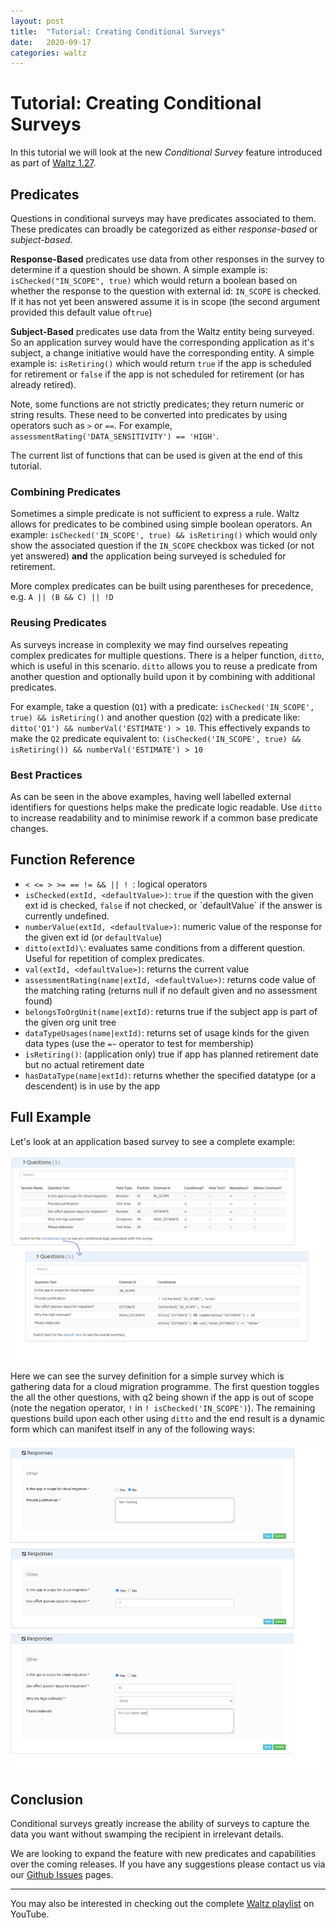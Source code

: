 ```yaml
---
layout: post
title:  "Tutorial: Creating Conditional Surveys"
date:   2020-09-17
categories: waltz 
---
```


# Tutorial: Creating Conditional Surveys
In this tutorial we will look at the new _Conditional Survey_ feature introduced as part of [Waltz 1.27](https://github.com/finos/waltz/releases/tag/1.27.2).


## Predicates
Questions in conditional surveys may have predicates associated to them. 
These predicates can broadly be categorized as either _response-based_ or _subject-based_.

**Response-Based** predicates use data from other responses in the survey to determine if a question should be shown.
A simple example is: `isChecked("IN_SCOPE", true)` which would return a boolean based on whether the response to the question with external id: `IN_SCOPE` is checked.
If it has not yet been answered assume it is in scope (the second argument provided this default value of`true`)

**Subject-Based** predicates use data from the Waltz entity being surveyed. 
So an application survey would have the corresponding application as it's subject, a change initiative would have the corresponding entity.
A simple example is: `isRetiring()` which would return `true` if the app is scheduled for retirement or `false` if the app is not scheduled for retirement (or has already retired).

Note, some functions are not strictly predicates; they return numeric or string results.
These need to be converted into predicates by using operators such as `>` or `==`. 
For example, `assessmentRating('DATA_SENSITIVITY') == 'HIGH'`.

The current list of functions that can be used is given at the end of this tutorial.


### Combining Predicates
Sometimes a simple predicate is not sufficient to express a rule.
Waltz allows for predicates to be combined using simple boolean operators.
An example: 
`isChecked('IN_SCOPE', true) && isRetiring()` 
which would only show the associated question if the `IN_SCOPE` checkbox was ticked (or not yet answered) **and** the application being surveyed is scheduled for retirement.

More complex predicates can be built using parentheses for precedence, e.g. 
`A || (B && C) || !D`     


### Reusing Predicates
As surveys increase in complexity we may find ourselves repeating complex predicates for multiple questions.
There is a helper function, `ditto`, which is useful in this scenario.
`ditto` allows you to reuse a predicate from another question and optionally build upon it by combining with additional predicates.

For example, take a question (`Q1`) with a predicate: 
`isChecked('IN_SCOPE', true) && isRetiring()` 
and another question (`Q2`) with a predicate like: 
`ditto('Q1') && numberVal('ESTIMATE') > 10`. 
This effectively expands to make the `Q2` predicate equivalent to:
`(isChecked('IN_SCOPE', true) && isRetiring()) && numberVal('ESTIMATE') > 10`  


### Best Practices
As can be seen in the above examples, having well labelled external identifiers for questions helps make the predicate logic readable.
Use `ditto` to increase readability and to minimise rework if a common base predicate changes.


## Function Reference
* `< <= > >= == != && || ! `: logical operators
* `isChecked(extId, <defaultValue>)`: `true` if the question with the given ext id is checked, `false` if not checked,
  or \`defaultValue\` if the answer is currently undefined.
* `numberValue(extId, <defaultValue>)`: numeric value of the response for the given ext id (or `defaultValue`)
* `ditto(extId)\`: evaluates same conditions from a different question.  Useful for repetition of complex predicates.
* `val(extId, <defaultValue>)`: returns the current value
* `assessmentRating(name|extId, <defaultValue>)`: returns code value of the matching rating (returns null if no default given and no assessment found)
* `belongsToOrgUnit(name|extId)`: returns true if the subject app is part of the given org unit tree
* `dataTypeUsages(name|extId)`: returns set of usage kinds for the given data types (use the `=~` operator to test for membership)
* `isRetiring()`: (application only) true if app has planned retirement date but no actual retirement date
* `hasDataType(name|extId)`: returns whether the specified datatype (or a descendent) is in use by the app

## Full Example
Let's look at an application based survey to see a complete example:

![Survey Definition](images/surveys/example.png)

Here we can see the survey definition for a simple survey which is gathering data for a cloud migration programme.
The first question toggles the all the other questions, with q2 being shown if the app is out of scope 
(note the negation operator, `!` in `! isChecked('IN_SCOPE')`).
The remaining questions build upon each other using `ditto` and the end result is a dynamic form which can manifest itself in any of the following ways:

![Survey Definition](images/surveys/results.png)


## Conclusion
Conditional surveys greatly increase the ability of surveys to capture the data you want without swamping the recipient in irrelevant details.

We are looking to expand the feature with new predicates and capabilities over the coming releases. 
If you have any suggestions please contact us via our [Github Issues](https://github.com/finos/waltz/issues) pages.




----

You may also be interested in checking out the complete [Waltz playlist](https://www.youtube.com/playlist?list=PLGNSioXgrIEfJFJCTFGxKzfoDmxwPEap4) on YouTube.